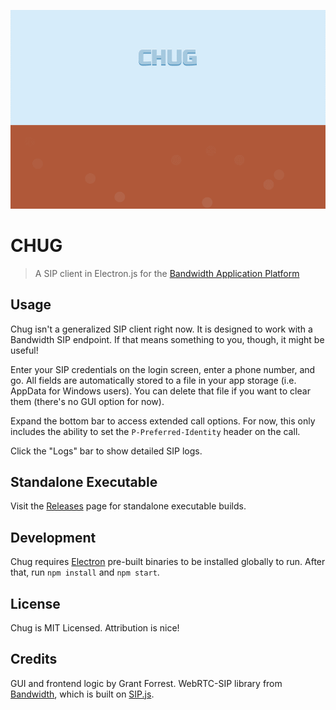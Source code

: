 ![Chug Screen GIF](./img/screen1.gif)

# CHUG

> A SIP client in Electron.js for the [Bandwidth Application Platform](http://www.bandwidth.com/application-platform)

## Usage

Chug isn't a generalized SIP client right now. It is designed to work with a Bandwidth SIP endpoint. If that means something to you, though, it might be useful!

Enter your SIP credentials on the login screen, enter a phone number, and go. All fields are automatically stored to a file in your app storage (i.e. AppData for Windows users). You can delete that file if you want to clear them (there's no GUI option for now).

Expand the bottom bar to access extended call options. For now, this only includes the ability to set the `P-Preferred-Identity` header on the call.

Click the "Logs" bar to show detailed SIP logs.

## Standalone Executable

Visit the [Releases](https://github.com/a-type/chug/releases) page for standalone executable builds.

## Development

Chug requires [Electron](https://github.com/atom/electron) pre-built binaries to be installed globally to run. After that, run `npm install` and `npm start`.

## License

Chug is MIT Licensed. Attribution is nice!

## Credits

GUI and frontend logic by Grant Forrest. WebRTC-SIP library from [Bandwidth](https://github.com/bandwidthcom/bandwidth-webrtc), which is built on [SIP.js](https://github.com/onsip/SIP.js).
